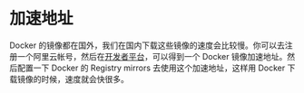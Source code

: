 # 加速地址

Docker 的镜像都在国外，我们在国内下载这些镜像的速度会比较慢。你可以去注册一个阿里云帐号，然后在[开发者平台](https://dev.aliyun.com/)，可以得到一个 Docker 镜像加速地址。然后配置一下 Docker 的 Registry mirrors 去使用这个加速地址，这样用 Docker 下载镜像的时候，速度就会快很多。

